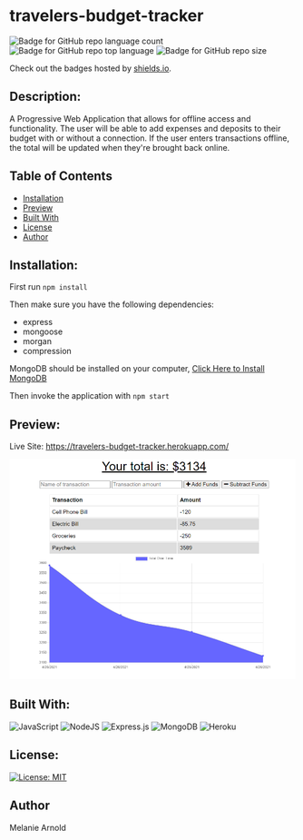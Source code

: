 # travelers-budget-tracker

![Badge for GitHub repo language count](https://img.shields.io/github/languages/count/einalem4/travelers-budget-tracker?style=flat) ![Badge for GitHub repo top language](https://img.shields.io/github/languages/top/einalem4/travelers-budget-tracker?style=flat) ![Badge for GitHub repo size](https://img.shields.io/github/repo-size/einalem4/travelers-budget-tracker?style=flat)

Check out the badges hosted by [shields.io](https://shields.io/).

## Description:

A Progressive Web Application that allows for offline access and functionality. The user will be able to add expenses and deposits to their budget with or without a connection. If the user enters transactions offline, the total will be updated when they're brought back online.

## Table of Contents

- [Installation](#Installation)
- [Preview](#preview)
- [Built With](#built-with)
- [License](#license)
- [Author](#author)

## Installation:

First run `npm install` 

Then make sure you have the following dependencies:
*  express
*  mongoose
*  morgan
*  compression

MongoDB should be installed on your computer, [Click Here to Install MongoDB](https://docs.mongodb.com/manual/installation/)

Then invoke the application with `npm start`


## Preview:

Live Site: https://travelers-budget-tracker.herokuapp.com/

![Budget Tracker image](public/assets/budget.png)

## Built With:

<img alt="JavaScript" src="https://img.shields.io/badge/javascript%20-%23323330.svg?&style=for-the-badge&logo=javascript&logoColor=%23F7DF1E"/>
<img alt="NodeJS" src="https://img.shields.io/badge/node.js%20-%2343853D.svg?&style=for-the-badge&logo=node.js&logoColor=white"/>
<img alt="Express.js" src="https://img.shields.io/badge/express.js%20-%23404d59.svg?&style=for-the-badge"/>
<img alt="MongoDB" src ="https://img.shields.io/badge/MongoDB-%234ea94b.svg?&style=for-the-badge&logo=mongodb&logoColor=white"/>
<img alt="Heroku" src="https://img.shields.io/badge/heroku-%23430098.svg?&style=for-the-badge&logo=heroku&logoColor=white"/>


## License:

[![License: MIT](https://img.shields.io/badge/License-MIT-yellow.svg)](https://opensource.org/licenses/MIT)

## Author

Melanie Arnold
